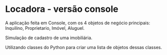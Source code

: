 <h1> Locadora - versão console </h1>
<p>A aplicação feita em Console, com os 4 objetos de negócio principais: Inquilino, Proprietario, Imóvel, Aluguel.</p>
<p> Simulação de cadastro de uma imobiliária.</p>
<p> Utilizando classes do Python para criar uma lista de objetos dessas classes. </p>
